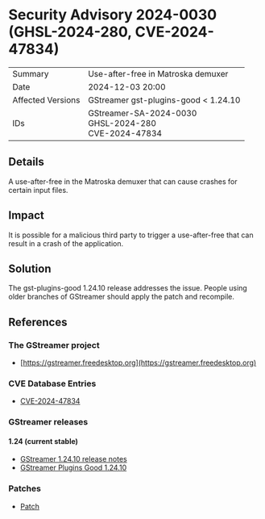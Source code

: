 # Security Advisory 2024-0030 (GHSL-2024-280, CVE-2024-47834)

<div class="vertical-table">

|                   |     |
| ----------------- | --- |
| Summary           | Use-after-free in Matroska demuxer |
| Date              | 2024-12-03 20:00 |
| Affected Versions | GStreamer gst-plugins-good < 1.24.10 |
| IDs               | GStreamer-SA-2024-0030<br/>GHSL-2024-280<br/>CVE-2024-47834 |

</div>

## Details

A use-after-free in the Matroska demuxer that can cause crashes for certain
input files.

## Impact

It is possible for a malicious third party to trigger a use-after-free that
can result in a crash of the application.

## Solution

The gst-plugins-good 1.24.10 release addresses the issue. People using older
branches of GStreamer should apply the patch and recompile.

## References

### The GStreamer project

- [https://gstreamer.freedesktop.org](https://gstreamer.freedesktop.org)

### CVE Database Entries

- [CVE-2024-47834](https://www.cve.org/CVERecord?id=CVE-2024-47834)

### GStreamer releases

#### 1.24 (current stable)

- [GStreamer 1.24.10 release notes](/releases/1.24/#1.24.10)
- [GStreamer Plugins Good 1.24.10](/src/gst-plugins-good/gst-plugins-good-1.24.10.tar.xz)

### Patches

- [Patch](https://gitlab.freedesktop.org/gstreamer/gstreamer/-/merge_requests/8057.patch)
